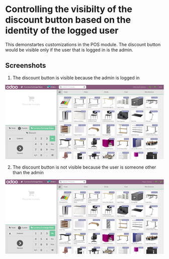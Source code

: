 # Controlling the visibilty of the discount button based on the identity of the logged user
This demonstartes customizations in the POS module. The discount button would be visible only if the user that is logged in is the admin.

## Screenshots

1. The discount button is visible because the admin is logged in

<picture>
 <img alt="Screenshot1" src="https://raw.githubusercontent.com/ambientWave/Odoo-Frontend-Backend-Customization/POSShowDiscountButtonBasedOnACondition/custom/POSShowDiscountButtonBasedOnACondition.png">
</picture>


2. The discount button is not visible because the user is someone other than the admin

<picture>
 <img alt="Screenshot2" src="https://raw.githubusercontent.com/ambientWave/Odoo-Frontend-Backend-Customization/POSShowDiscountButtonBasedOnACondition/custom/POSShowDiscountButtonBasedOnACondition2.png">
</picture>

